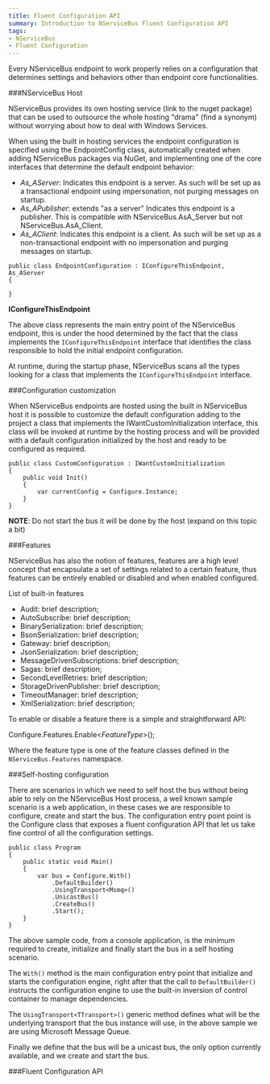 ```yaml
---
title: Fluent Configuration API
summary: Introduction to NServiceBus Fluent Configuration API
tags:
- NServiceBus
- Fluent Configuration
---
```


Every NServiceBus endpoint to work properly relies on a configuration that determines settings and behaviors other than endpoint core functionalities.

###NServiceBus Host

NServiceBus provides its own hosting service (link to the nuget package) that can be used to outsource the whole hosting "drama" (find a synonym) without worrying about how to deal with Windows Services.

When using the built in hosting services the endpoint configuration is specified using the EndpointConfig class, automatically created when adding NServiceBus packages via NuGet, and implementing one of the core interfaces that determine the default endpoint behavior:

* *As_AServer*: Indicates this endpoint is a server.  As such will be set up as a transactional endpoint using impersonation, not purging messages on startup.
* *As_APublisher*: extends "as a server" Indicates this endpoint is a publisher.  This is compatible with NServiceBus.AsA_Server but not NServiceBus.AsA_Client.
* *As_AClient*: Indicates this endpoint is a client.  As such will be set up as a non-transactional endpoint with no impersonation and purging messages on startup.

```
public class EndpointConfiguration : IConfigureThisEndpoint, As_AServer
{
	}
```

**IConfigureThisEndpoint**

The above class represents the main entry point of the NServiceBus endpoint, this is under the hood determined by the fact that the class implements the `IConfigureThisEndpoint` interface that identifies the class responsible to hold the initial endpoint configuration.

At runtime, during the startup phase, NServiceBus scans all the types looking for a class that implements the `IConfigureThisEndpoint` interface.

###Configuration customization

When NServiceBus endpoints are hosted using the built in NServiceBus host it is possible to customize the default configuration adding to the project a class that implements the IWantCustomInitialization interface, this class will be invoked at runtime by the hosting process and will be provided with a default configuration initialized by the host and ready to be configured as required.

```
public class CustomConfiguration : IWantCustomInitialization
{
	public void Init()	{
		var currentConfig = Configure.Instance;
	}}
```

**NOTE**: Do not start the bus it will be done by the host (expand on this topic a bit)

###Features

NServiceBus has also the notion of features, features are a high level concept that encapsulate a set of settings related to a certain feature, thus features can be entirely enabled or disabled and when enabled configured.

List of built-in features

* Audit: brief description;
* AutoSubscribe: brief description;
* BinarySerialization: brief description;
* BsonSerialization: brief description;
* Gateway: brief description;
* JsonSerialization: brief description;
* MessageDrivenSubscriptions: brief description;
* Sagas: brief description;
* SecondLevelRetries: brief description;
* StorageDrivenPublisher: brief description;
* TimeoutManager: brief description;
* XmlSerialization: brief description;

To enable or disable a feature there is a simple and straightforward API:

Configure.Features.Enable<*FeatureType*>();

Where the feature type is one of the feature classes defined in the `NServiceBus.Features` namespace.

###Self-hosting configuration

There are scenarios in which we need to self host the bus without being able to rely on the NServiceBus Host process, a well known sample scenario is a web application, in these cases we are responsible to configure, create and start the bus.
The configuration entry point point is the Configure class that exposes a fluent configuration API that let us take fine control of all the configuration settings.

```
public class Program
{
    public static void Main()    {
        var bus = Configure.With()
	        .DefaultBuilder()
	        .UsingTransport<Msmq>()
	        .UnicastBus()
	        .CreateBus()
	        .Start();
	}}
```

The above sample code, from a console application, is the minimum required to create, initialize and finally start the bus in a self hosting scenario.

The `With()` method is the main configuration entry point that initialize and starts the configuration engine, right after that the call to `DefaultBuilder()` instructs the configuration engine to use the built-in inversion of control container to manage dependencies.

The `UsingTransport<TTransport>()` generic method defines what will be the underlying transport that the bus instance will use, in the above sample we are using Microsoft Message Queue.

Finally we define that the bus will be a unicast bus, the only option currently available, and we create and start the bus.

###Fluent Configuration API

